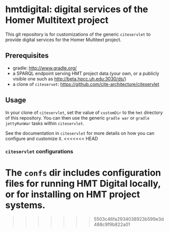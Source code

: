 # hmtdigital: digital services of the Homer Multitext project

This git repository is for customizations of the generic `citeservlet` to 
provide digital services for the Homer Multitext project.   


## Prerequisites ##

- gradle: <http://www.gradle.org/>
- a SPARQL endpoint serving HMT project data (your own, or a publicly visible one such as <http://beta.hpcc.uh.edu:3030/ds/>)
- a clone of `citeservet`: <https://github.com/cite-architecture/citeservlet>


## Usage ##

In your clone of `citeservlet`, set the value of `customDir` to the `hmt` directory of this repository.   You can then use the generic `gradle war` or `gradle jettyRunWar` tasks within `citeservlet`.

See the documentation in `citeservlet` for more details on how you can configure and customize it.
<<<<<<< HEAD

### `citeservlet` configurations ##

The `confs` dir includes configuration files for running HMT Digital locally, or for installing on HMT project systems.
=======
>>>>>>> 5503c46fa2934038923b599e3d488c9f9b822a01
